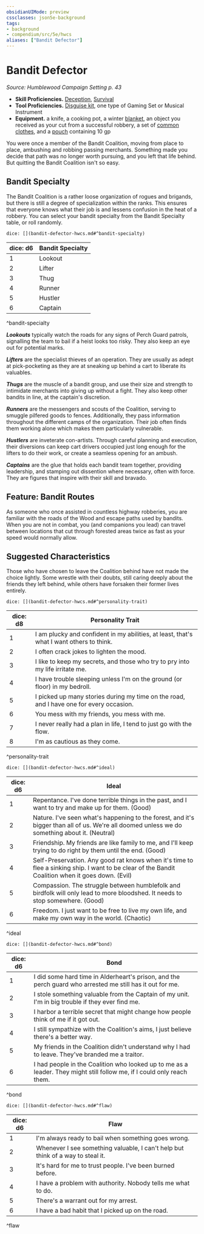 ```yaml
---
obsidianUIMode: preview
cssclasses: json5e-background
tags:
- background
- compendium/src/5e/hwcs
aliases: ["Bandit Defector"]
---
```

# Bandit Defector
*Source: Humblewood Campaign Setting p. 43*  

- **Skill Proficiencies.** [Deception](/Systems/5e/rules/skills.md#Deception), [Survival](/Systems/5e/rules/skills.md#Survival)  
- **Tool Proficiencies.** [Disguise kit](/Systems/5e/items/disguise-kit.md), one type of Gaming Set or Musical Instrument  
- **Equipment.** a knife, a cooking pot, a winter [blanket](/Systems/5e/items/blanket.md), an object you received as your cut from a successful robbery, a set of [common clothes](/Systems/5e/items/common-clothes.md), and a [pouch](/Systems/5e/items/pouch.md) containing 10 gp  

You were once a member of the Bandit Coalition, moving from place to place, ambushing and robbing passing merchants. Something made you decide that path was no longer worth pursuing, and you left that life behind. But quitting the Bandit Coalition isn't so easy.

## Bandit Specialty

The Bandit Coalition is a rather loose organization of rogues and brigands, but there is still a degree of specialization within the ranks. This ensures that everyone knows what their job is and lessens confusion in the heat of a robbery. You can select your bandit specialty from the Bandit Specialty table, or roll randomly.

`dice: [](bandit-defector-hwcs.md#^bandit-specialty)`

| dice: d6 | Bandit Specialty |
|----------|------------------|
| 1 | Lookout |
| 2 | Lifter |
| 3 | Thug |
| 4 | Runner |
| 5 | Hustler |
| 6 | Captain |
^bandit-specialty

***Lookouts*** typically watch the roads for any signs of Perch Guard patrols, signalling the team to bail if a heist looks too risky. They also keep an eye out for potential marks.

***Lifters*** are the specialist thieves of an operation. They are usually as adept at pick-pocketing as they are at sneaking up behind a cart to liberate its valuables.

***Thugs*** are the muscle of a bandit group, and use their size and strength to intimidate merchants into giving up without a fight. They also keep other bandits in line, at the captain's discretion.

***Runners*** are the messengers and scouts of the Coalition, serving to smuggle pilfered goods to fences. Additionally, they pass information throughout the different camps of the organization. Their job often finds them working alone which makes them particularly vulnerable.

***Hustlers*** are inveterate con-artists. Through careful planning and execution, their diversions can keep cart drivers occupied just long enough for the lifters to do their work, or create a seamless opening for an ambush.

***Captains*** are the glue that holds each bandit team together, providing leadership, and stamping out dissention where necessary, often with force. They are figures that inspire with their skill and bravado.

## Feature: Bandit Routes

As someone who once assisted in countless highway robberies, you are familiar with the roads of the Wood and escape paths used by bandits. When you are not in combat, you (and companions you lead) can travel between locations that cut through forested areas twice as fast as your speed would normally allow.

## Suggested Characteristics

Those who have chosen to leave the Coalition behind have not made the choice lightly. Some wrestle with their doubts, still caring deeply about the friends they left behind, while others have forsaken their former lives entirely.

`dice: [](bandit-defector-hwcs.md#^personality-trait)`

| dice: d8 | Personality Trait |
|----------|-------------------|
| 1 | I am plucky and confident in my abilities, at least, that's what I want others to think. |
| 2 | I often crack jokes to lighten the mood. |
| 3 | I like to keep my secrets, and those who try to pry into my life irritate me. |
| 4 | I have trouble sleeping unless I'm on the ground (or floor) in my bedroll. |
| 5 | I picked up many stories during my time on the road, and I have one for every occasion. |
| 6 | You mess with my friends, you mess with me. |
| 7 | I never really had a plan in life, I tend to just go with the flow. |
| 8 | I'm as cautious as they come. |
^personality-trait

`dice: [](bandit-defector-hwcs.md#^ideal)`

| dice: d6 | Ideal |
|----------|-------|
| 1 | Repentance. I've done terrible things in the past, and I want to try and make up for them. (Good) |
| 2 | Nature. I've seen what's happening to the forest, and it's bigger than all of us. We're all doomed unless we do something about it. (Neutral)  |
| 3 | Friendship. My friends are like family to me, and I'll keep trying to do right by them until the end. (Good) |
| 4 | Self-Preservation. Any good rat knows when it's time to flee a sinking ship. I want to be clear of the Bandit Coalition when it goes down. (Evil) |
| 5 | Compassion. The struggle between humblefolk and birdfolk will only lead to more bloodshed. It needs to stop somewhere. (Good) |
| 6 | Freedom. I just want to be free to live my own life, and make my own way in the world. (Chaotic) |
^ideal

`dice: [](bandit-defector-hwcs.md#^bond)`

| dice: d6 | Bond |
|----------|------|
| 1 | I did some hard time in Alderheart's prison, and the perch guard who arrested me still has it out for me. |
| 2 | I stole something valuable from the Captain of my unit. I'm in big trouble if they ever find me. |
| 3 | I harbor a terrible secret that might change how people think of me if it got out. |
| 4 | I still sympathize with the Coalition's aims, I just believe there's a better way. |
| 5 | My friends in the Coalition didn't understand why I had to leave. They've branded me a traitor. |
| 6 | I had people in the Coalition who looked up to me as a leader. They might still follow me, if I could only reach them. |
^bond

`dice: [](bandit-defector-hwcs.md#^flaw)`

| dice: d6 | Flaw |
|----------|------|
| 1 | I'm always ready to bail when something goes wrong. |
| 2 | Whenever I see something valuable, I can't help but think of a way to steal it. |
| 3 | It's hard for me to trust people. I've been burned before.  |
| 4 | I have a problem with authority. Nobody tells me what to do. |
| 5 | There's a warrant out for my arrest. |
| 6 | I have a bad habit that I picked up on the road. |
^flaw